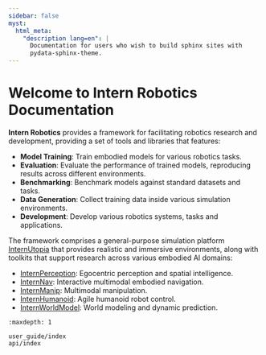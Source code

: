 ```yaml
---
sidebar: false
myst:
  html_meta:
    "description lang=en": |
      Documentation for users who wish to build sphinx sites with
      pydata-sphinx-theme.
---
```


# Welcome to Intern Robotics Documentation
**Intern Robotics** provides a framework for facilitating robotics research and development, providing a set of tools and libraries that features:

 - **Model Training**: Train embodied models for various robotics tasks.
 - **Evaluation**: Evaluate the performance of trained models, reproducing results across different environments.
 - **Benchmarking**: Benchmark models against standard datasets and tasks.
 - **Data Generation**: Collect training data inside various simulation environments.
 - **Development**: Develop various robotics systems, tasks and applications.

The framework comprises a general-purpose simulation platform [InternUtopia](user_guide/internutopia/index.md) that provides realistic and immersive environments, along with toolkits that support research across various embodied AI domains:
- [InternPerception](user_guide/internperception/index.md): Egocentric perception and spatial intelligence.
- [InternNav](user_guide/internnav/index.md): Interactive multimodal embodied navigation.
- [InternManip](user_guide/internmanip/index.md): Multimodal manipulation.
- [InternHumanoid](user_guide/internhumanoid/index.md): Agile humanoid robot control.
- [InternWorldModel](user_guide/internworldmodel/index.md): World modeling and dynamic prediction.



```{toctree}
:maxdepth: 1

user_guide/index
api/index

```
